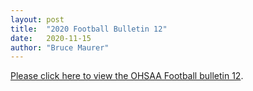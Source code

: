 ```yaml
---
layout: post
title:  "2020 Football Bulletin 12"
date:   2020-11-15
author: "Bruce Maurer"
---
```


[Please click here to view the OHSAA Football bulletin
12](https://storage.googleapis.com/ohsaa-websites/bulletins/2020/2020_bulletin_12.pdf).
